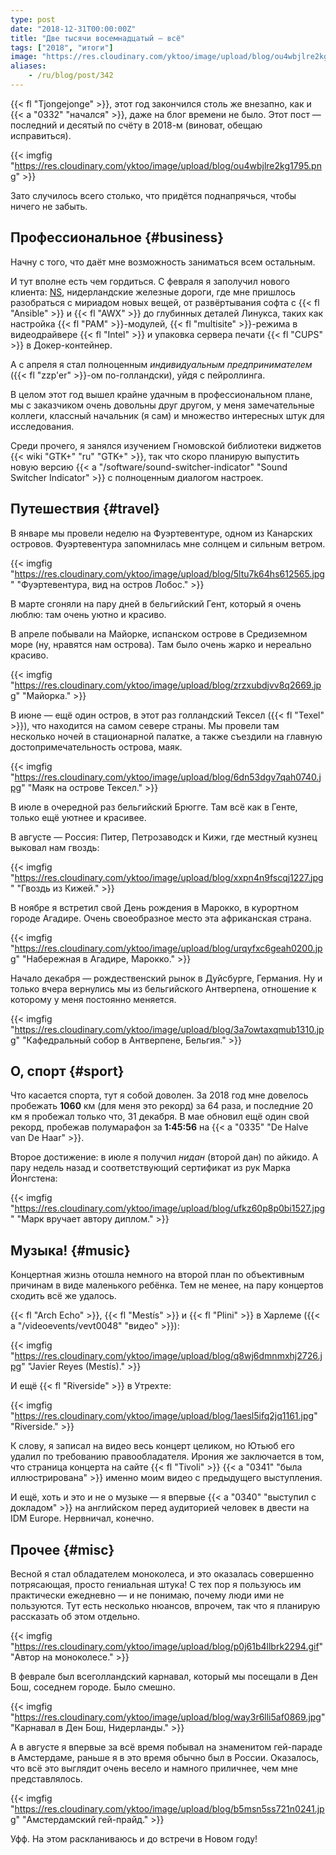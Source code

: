 ```yaml
---
type: post
date: "2018-12-31T00:00:00Z"
title: "Две тысячи восемнадцатый — всё"
tags: ["2018", "итоги"]
image: "https://res.cloudinary.com/yktoo/image/upload/blog/ou4wbjlre2kg1795.png"
aliases:
    - /ru/blog/post/342
---
```


{{< fl "Tjongejonge" >}}, этот год закончился столь же внезапно, как и {{< a "0332" "начался" >}}, даже на блог времени не было. Этот пост — последний и десятый по счёту в 2018-м (виноват, обещаю исправиться).

{{< imgfig "https://res.cloudinary.com/yktoo/image/upload/blog/ou4wbjlre2kg1795.png" >}}

Зато случилось всего столько, что придётся поднапрячься, чтобы ничего не забыть.

<!--more-->

## Профессиональное {#business}

Начну с того, что даёт мне возможность заниматься всем остальным.

И тут вполне есть чем гордиться. С февраля я заполучил нового клиента: [NS](https://www.ns.nl/), нидерландские железные дороги, где мне пришлось разобраться с мириадом новых вещей, от развёртывания софта с {{< fl "Ansible" >}} и {{< fl "AWX" >}} до глубинных деталей Линукса, таких как настройка {{< fl "PAM" >}}-модулей, {{< fl "multisite" >}}-режима в видеодрайвере {{< fl "Intel" >}} и упаковка сервера печати {{< fl "CUPS" >}} в Докер-контейнер.

А с апреля я стал полноценным *индивидуальным предпринимателем* ({{< fl "zzp'er" >}}-ом по-голландски), уйдя с пейроллинга.

В целом этот год вышел крайне удачным в профессиональном плане, мы с заказчиком очень довольны друг другом, у меня замечательные коллеги, классный начальник (я сам) и множество интересных штук для исследования.

Среди прочего, я занялся изучением Гномовской библиотеки виджетов {{< wiki "GTK+" "ru" "GTK+" >}}, так что скоро планирую выпустить новую версию {{< a "/software/sound-switcher-indicator" "Sound Switcher Indicator" >}} с полноценным диалогом настроек.

## Путешествия {#travel}

В январе мы провели неделю на Фуэртевентуре, одном из Канарских островов. Фуэртевентура запомнилась мне солнцем и сильным ветром.

{{< imgfig "https://res.cloudinary.com/yktoo/image/upload/blog/5ltu7k64hs612565.jpg" "Фуэртевентура, вид на остров Лобос." >}}

В марте сгоняли на пару дней в бельгийский Гент, который я очень люблю: там очень уютно и красиво.

В апреле побывали на Майорке, испанском острове в Средиземном море (ну, нравятся нам острова). Там было очень жарко и нереально красиво.

{{< imgfig "https://res.cloudinary.com/yktoo/image/upload/blog/zrzxubdjvv8q2669.jpg" "Майорка." >}}

В июне — ещё один остров, в этот раз голландский Тексел ({{< fl "Texel" >}}), что находится на самом севере страны. Мы провели там несколько ночей в стационарной палатке, а также съездили на главную достопримечательность острова, маяк.

{{< imgfig "https://res.cloudinary.com/yktoo/image/upload/blog/6dn53dgv7qah0740.jpg" "Маяк на острове Тексел." >}}

В июле в очередной раз бельгийский Брюгге. Там всё как в Генте, только ещё уютнее и красивее.

В августе — Россия: Питер, Петрозаводск и Кижи, где местный кузнец выковал нам гвоздь:

{{< imgfig "https://res.cloudinary.com/yktoo/image/upload/blog/xxpn4n9fscqj1227.jpg" "Гвоздь из Кижей." >}}

В ноябре я встретил свой День рождения в Марокко, в курортном городе Агадире. Очень своеобразное место эта африканская страна.

{{< imgfig "https://res.cloudinary.com/yktoo/image/upload/blog/urqyfxc6geah0200.jpg" "Набережная в Агадире, Марокко." >}}

Начало декабря — рождественский рынок в Дуйсбурге, Германия. Ну и только вчера вернулись мы из бельгийского Антверпена, отношение к которому у меня постоянно меняется.

{{< imgfig "https://res.cloudinary.com/yktoo/image/upload/blog/3a7owtaxqmub1310.jpg" "Кафедральный собор в Антверпене, Бельгия." >}}

## О, спорт {#sport}

Что касается спорта, тут я собой доволен. За 2018 год мне довелось пробежать **1060** км (для меня это рекорд) за 64 раза, и последние 20 км я пробежал только что, 31 декабря. В мае обновил ещё один свой рекорд, пробежав полумарафон за **1:45:56** на {{< a "0335" "De Halve van De Haar" >}}.

Второе достижение: в июле я получил *нидан* (второй дан) по айкидо. А пару недель назад и соответствующий сертификат из рук Марка Йонгстена:

{{< imgfig "https://res.cloudinary.com/yktoo/image/upload/blog/ufkz60p8p0bi1527.jpg" "Марк вручает автору диплом." >}}

## Музыка! {#music}

Концертная жизнь отошла немного на второй план по объективным причинам в виде маленького ребёнка. Тем не менее, на пару концертов сходить всё же удалось.

{{< fl "Arch Echo" >}}, {{< fl "Mestís" >}} и {{< fl "Plini" >}} в Харлеме ({{< a "/videoevents/vevt0048" "видео" >}}):

{{< imgfig "https://res.cloudinary.com/yktoo/image/upload/blog/q8wj6dmnmxhj2726.jpg" "Javier Reyes (Mestís)." >}}

И ещё {{< fl "Riverside" >}} в Утрехте:

{{< imgfig "https://res.cloudinary.com/yktoo/image/upload/blog/1aesl5ifq2jq1161.jpg" "Riverside." >}}

К слову, я записал на видео весь концерт целиком, но Ютьюб его удалил по требованию правообладателя. Ирония же заключается в том, что страница концерта на сайте {{< fl "Tivoli" >}} {{< a "0341" "была иллюстрирована" >}} именно моим видео с предыдущего выступления.

И ещё, хоть и это и не о музыке — я впервые {{< a "0340" "выступил с докладом" >}} на английском перед аудиторией человек в двести на IDM Europe. Нервничал, конечно.

## Прочее {#misc}

Весной я стал обладателем моноколеса, и это оказалась совершенно потрясающая, просто гениальная штука! С тех пор я пользуюсь им практически ежедневно — и не понимаю, почему люди ими не пользуются. Тут есть несколько нюансов, впрочем, так что я планирую рассказать об этом отдельно.

{{< imgfig "https://res.cloudinary.com/yktoo/image/upload/blog/p0j61b4llbrk2294.gif" "Автор на моноколесе." >}}

В феврале был всеголландский карнавал, который мы посещали в Ден Бош, соседнем городе. Было смешно.

{{< imgfig "https://res.cloudinary.com/yktoo/image/upload/blog/way3r6lli5af0869.jpg" "Карнавал в Ден Бош, Нидерланды." >}}

А в августе я впервые за всё время побывал на знаменитом гей-параде в Амстердаме, раньше я в это время обычно был в России. Оказалось, что всё это выглядит очень весело и намного приличнее, чем мне представлялось.

{{< imgfig "https://res.cloudinary.com/yktoo/image/upload/blog/b5msn5ss721n0241.jpg" "Амстердамский гей-прайд." >}}

Уфф. На этом раскланиваюсь и до встречи в Новом году!
